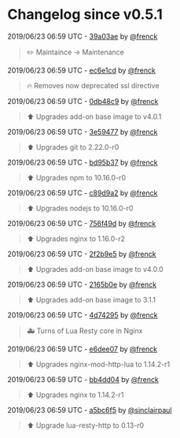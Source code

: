 # Changelog since v0.5.1

2019/06/23 06:59 UTC - [39a03ae](https://github.com/hassio-addons/addon-log-viewer/commit/39a03ae13c6d02b9211698740aa3e528f854d651) by [@frenck](https://github.com/frenck)
> :pencil2: Maintaince -> Maintenance 

2019/06/23 06:59 UTC - [ec6e1cd](https://github.com/hassio-addons/addon-log-viewer/commit/ec6e1cd9d5a1634304e4823d1f8f1bc04177ced4) by [@frenck](https://github.com/frenck)
> :fire: Removes now deprecated ssl directive 

2019/06/23 06:59 UTC - [0db48c9](https://github.com/hassio-addons/addon-log-viewer/commit/0db48c9f982489de07dceda36f51d464a939806a) by [@frenck](https://github.com/frenck)
> :arrow_up: Upgrades add-on base image to v4.0.1 

2019/06/23 06:59 UTC - [3e59477](https://github.com/hassio-addons/addon-log-viewer/commit/3e5947738f01972ebf6c2f634bbd2f7d3eb4d1db) by [@frenck](https://github.com/frenck)
> :arrow_up: Upgrades git to 2.22.0-r0 

2019/06/23 06:59 UTC - [bd95b37](https://github.com/hassio-addons/addon-log-viewer/commit/bd95b3731c6a63cfb15ae66b7f24326860b3619e) by [@frenck](https://github.com/frenck)
> :arrow_up: Upgrades npm to 10.16.0-r0 

2019/06/23 06:59 UTC - [c89d9a2](https://github.com/hassio-addons/addon-log-viewer/commit/c89d9a24cb35b78e5889b190f4ccf2e921f54c1c) by [@frenck](https://github.com/frenck)
> :arrow_up: Upgrades nodejs to 10.16.0-r0 

2019/06/23 06:59 UTC - [756f49d](https://github.com/hassio-addons/addon-log-viewer/commit/756f49d92d4889e5eb4dc80a1d4a204b526d699b) by [@frenck](https://github.com/frenck)
> :arrow_up: Upgrades nginx to 1.16.0-r2 

2019/06/23 06:59 UTC - [2f2b9e5](https://github.com/hassio-addons/addon-log-viewer/commit/2f2b9e57d32f95cb86e6708bb1549f59d32827e7) by [@frenck](https://github.com/frenck)
> :arrow_up: Upgrades add-on base image to v4.0.0 

2019/06/23 06:59 UTC - [2165b0e](https://github.com/hassio-addons/addon-log-viewer/commit/2165b0e05326cd14b738eb6c23cb73354c9832c5) by [@frenck](https://github.com/frenck)
> :arrow_up: Upgrades add-on base image to 3.1.1 

2019/06/23 06:59 UTC - [4d74295](https://github.com/hassio-addons/addon-log-viewer/commit/4d7429549c8f49e862b27c83ac1884c78d138e7b) by [@frenck](https://github.com/frenck)
> :ambulance: Turns of Lua Resty core in Nginx 

2019/06/23 06:59 UTC - [e6dee07](https://github.com/hassio-addons/addon-log-viewer/commit/e6dee0760c207e39ff9ef6cc097ec6bb1fe07927) by [@frenck](https://github.com/frenck)
> :arrow_up: Upgrades nginx-mod-http-lua to 1.14.2-r1 

2019/06/23 06:59 UTC - [bb4dd04](https://github.com/hassio-addons/addon-log-viewer/commit/bb4dd0411f5d752c903202fdefa33fbfe5031c6d) by [@frenck](https://github.com/frenck)
> :arrow_up: Upgrades nginx to 1.14.2-r1 

2019/06/23 06:59 UTC - [a5bc6f5](https://github.com/hassio-addons/addon-log-viewer/commit/a5bc6f58f40a3e261e96f4728142eb29e5f380e7) by [@sinclairpaul](https://github.com/sinclairpaul)
> :arrow_up:  Upgrade lua-resty-http to 0.13-r0 

